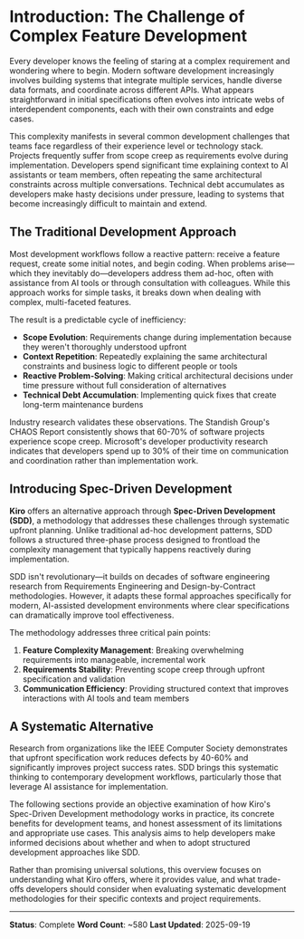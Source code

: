 # Introduction: The Challenge of Complex Feature Development

Every developer knows the feeling of staring at a complex requirement and wondering where to begin. Modern software development increasingly involves building systems that integrate multiple services, handle diverse data formats, and coordinate across different APIs. What appears straightforward in initial specifications often evolves into intricate webs of interdependent components, each with their own constraints and edge cases.

This complexity manifests in several common development challenges that teams face regardless of their experience level or technology stack. Projects frequently suffer from scope creep as requirements evolve during implementation. Developers spend significant time explaining context to AI assistants or team members, often repeating the same architectural constraints across multiple conversations. Technical debt accumulates as developers make hasty decisions under pressure, leading to systems that become increasingly difficult to maintain and extend.

## The Traditional Development Approach

Most development workflows follow a reactive pattern: receive a feature request, create some initial notes, and begin coding. When problems arise—which they inevitably do—developers address them ad-hoc, often with assistance from AI tools or through consultation with colleagues. While this approach works for simple tasks, it breaks down when dealing with complex, multi-faceted features.

The result is a predictable cycle of inefficiency:
- **Scope Evolution**: Requirements change during implementation because they weren't thoroughly understood upfront
- **Context Repetition**: Repeatedly explaining the same architectural constraints and business logic to different people or tools
- **Reactive Problem-Solving**: Making critical architectural decisions under time pressure without full consideration of alternatives
- **Technical Debt Accumulation**: Implementing quick fixes that create long-term maintenance burdens

Industry research validates these observations. The Standish Group's CHAOS Report consistently shows that 60-70% of software projects experience scope creep. Microsoft's developer productivity research indicates that developers spend up to 30% of their time on communication and coordination rather than implementation work.

## Introducing Spec-Driven Development

**Kiro** offers an alternative approach through **Spec-Driven Development (SDD)**, a methodology that addresses these challenges through systematic upfront planning. Unlike traditional ad-hoc development patterns, SDD follows a structured three-phase process designed to frontload the complexity management that typically happens reactively during implementation.

SDD isn't revolutionary—it builds on decades of software engineering research from Requirements Engineering and Design-by-Contract methodologies. However, it adapts these formal approaches specifically for modern, AI-assisted development environments where clear specifications can dramatically improve tool effectiveness.

The methodology addresses three critical pain points:

1. **Feature Complexity Management**: Breaking overwhelming requirements into manageable, incremental work
2. **Requirements Stability**: Preventing scope creep through upfront specification and validation
3. **Communication Efficiency**: Providing structured context that improves interactions with AI tools and team members

## A Systematic Alternative

Research from organizations like the IEEE Computer Society demonstrates that upfront specification work reduces defects by 40-60% and significantly improves project success rates. SDD brings this systematic thinking to contemporary development workflows, particularly those that leverage AI assistance for implementation.

The following sections provide an objective examination of how Kiro's Spec-Driven Development methodology works in practice, its concrete benefits for development teams, and honest assessment of its limitations and appropriate use cases. This analysis aims to help developers make informed decisions about whether and when to adopt structured development approaches like SDD.

Rather than promising universal solutions, this overview focuses on understanding what Kiro offers, where it provides value, and what trade-offs developers should consider when evaluating systematic development methodologies for their specific contexts and project requirements.

---
**Status**: Complete
**Word Count**: ~580
**Last Updated**: 2025-09-19
